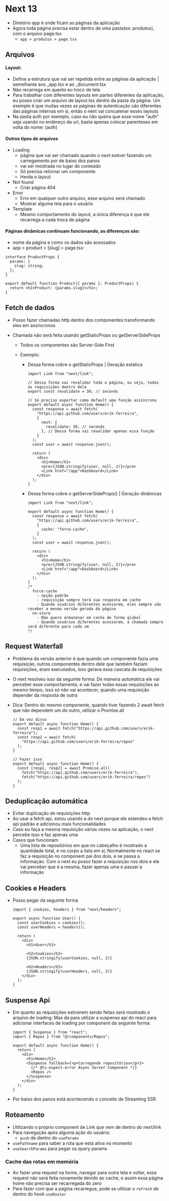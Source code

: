 # Next 13

- Diretório app é onde ficam as páginas da aplicação
- Agora toda página precisa estar dentro de uma pasta(ex: produtos), com o arquivo page.tsx
  - `app > produtos > page.tsx`

## Arquivos

#### Layout:

- Define a estrutura que vai ser repetida entre as páginas da aplicação | semelhante aos \_app.tsx e ao \_document.tsx
- Não recarrega em quanto eu troco de tela
- Para trabalhar com diferentes layouts em partes diferentes da aplicação, eu posso criar um arquivo de layout.tsx
  dentro da pasta da página. Um exemplo é que muitas vezes as páginas de autenticação são diferentes das páginas
  internas em si, então o next vai concatenar esses layouts
- Na pasta auth por exemplo, caso eu não queira que esse nome "auth" seja usando no endereço da url, basta apenas
  colocar parenteses em volta do nome: (auth)

#### Outros tipos de arquivos

- Loading
  - página que vai ser chamado quando o next estiver fazendo um carregamento por de baixo dos panos
  - vai ser mostrada no lugar do conteúdo
  - Só precisa retornar um componente
  - Herda o layout
- Not found
  - Criar página 404
- Error
  - Erro em qualquer outro arquivo, esse arquivo será chamado
  - Mostrar alguma tela para o usuário
- Template
  - Mesmo comportamento do layout, a única diferença é que ele recarrega a cada troca de página

#### Páginas dinâmicas continuam funcionando, as diferenças são:

- nome da página e como os dados são acessados
- app > product > [slug] > page.tsx:

```tsx
interface ProductProps {
  params: {
    slug: string;
  };
}

export default function Product({ params }: ProductProps) {
  return <h1>Product: {params.slug}</h1>;
}
```

## Fetch de dados

- Posso fazer chamadas http dentro dos componentes transformando eles em assíncronos
- Chamada não será feita usando getStaticProps ou getServerSideProps

  - Todos os componentes são Server-Side First
  - Exemplo:

    - Dessa forma cobre o getStaticProps | Geração estática

      ```tsx
      import Link from "next/link";

      // Dessa forma vai revalidar toda a página, ou seja, todas as requisições dentro dela
      export const revalidate = 30; // seconds

      // Só preciso exportar como default uma função assíncrona
      export default async function Home() {
        const response = await fetch(
          "https://api.github.com/users/erik-ferreira",
          {
            next: {
              revalidate: 30, // seconds
            }, // Dessa forma vai revalidar apenas essa função
          }
        );
        const user = await response.json();

        return (
          <div>
            <h1>Home</h1>
            <pre>{JSON.stringify(user, null, 2)}</pre>
            <Link href="/app">Dashboard</Link>
          </div>
        );
      }
      ```

    - Dessa forma cobre o getServerSideProps() | Geração dinâmicas

      ```tsx
      import Link from "next/link";

      export default async function Home() {
        const response = await fetch(
          "https://api.github.com/users/erik-ferreira",
          {
            cache: "force-cache",
          }
        );
        const user = await response.json();

        return (
          <div>
            <h1>Home</h1>
            <pre>{JSON.stringify(user, null, 2)}</pre>
            <Link href="/app">Dashboard</Link>
          </div>
        );
      }
      /*
        force-cache
          - opção padrão
          - requisição sempre terá sua resposta em cache
          - Quando usuários diferentes acessarem, eles sempre vão receber a mesma versão gerada da página
        no-store
          - Não quero armazenar em cache de forma global
          - Quando usuários diferentes acessarem, a chamada sempre será diferente para cada um
      */
      ```

## Request Waterfall

- Problema da versão anterior é que quando um componente fazia uma requisição, outros componentes dentro dele que também
  faziam requisições, eram executados, isso gerava essa cascata de requisições
- O next resolveu isso da seguinte forma: De maneira automática ele vai perceber esse comportamento, e vai fazer todas
  essas requisições ao mesmo tempo, isso só não vai acontecer, quando uma requisição depender da resposta de outra
- Dica: Dentro do mesmo componente, quando tiver fazendo 2 await fetch que não dependem um do outro, utilizar o Promise.all

  ```tsx
  // Em vez disso
  export default async function Home() {
    const resp1 = await fetch("https://api.github.com/users/erik-ferreira");
    const resp2 = await fetch(
      "https://api.github.com/users/erik-ferreira/repos"
    );
  }

  // Fazer isso
  export default async function Home() {
    const [resp1, resp2] = await Promise.all(
      fetch("https://api.github.com/users/erik-ferreira"),
      fetch("https://api.github.com/users/erik-ferreira/repos")
    );
  }
  ```

## Deduplicação automática

- Evitar duplicação de requisições http
- Ao usar a fetch api, estou usando a do next porque ele estendeu a fetch api padrão e adicionou mais funcionalidades
- Caso eu faça a mesma requisição várias vezes na aplicação, o next percebe isso e faz apenas uma
- Casos que funcionam
  - Uma lista de repositórios em que no cabeçalho é mostrado a quantidade total, e no corpo a lista em si; Normalmente
    no react se faz a requisição no component pai dos dois, e se passa a informação. Com o next eu posso fazer a
    requisição nos dois e ele vai perceber que é a mesma, fazer apenas uma e passar a informação

## Cookies e Headers

- Posso pegar da seguinte forma

  ```tsx
  import { cookies, headers } from "next/headers";

  export async function User() {
    const userCookies = cookies();
    const userHeaders = headers();

    return (
      <div>
        <h1>User</h1>

        <h2>Cookies</h2>
        {JSON.stringify(userCookies, null, 2)}

        <h2>Headers</h2>
        {JSON.stringify(userHeaders, null, 2)}
      </div>
    );
  }
  ```

## Suspense Api

- Em quanto as requisições estiverem sendo feitas será mostrado o arquivo de loading; Mas da para utilizar a suspense
  api do react para adicionar interfaces de loading por component da seguinte forma:

  ```tsx
  import { Suspense } from "react";
  import { Repos } from "@/components/Repos";

  export default async function Home() {
    return (
      <div>
        <h1>Home</h1>
        <Suspense fallback={<p>Carregando repositórios</p>}>
          {/* @ts-expect-error Async Server Component */}
          <Repos />
        </Suspense>
      </div>
    );
  }
  ```

- Por baixo dos panos está acontecendo o conceito de Streaming SSR

## Roteamento

- Utilizando o próprio component de Link que vem de dentro do next/link
- Para navegação após alguma ação do usuário:
  - `push` de dentro do `useParams`
- `usePathname` para saber a rota que esta ativa no momento
- `useSearchParams` para pegar os query params

### Cache das rotas em memória

- Ao fazer uma request na home, navegar para outra tela e voltar, essa request não será feita novamente devido ao cache,
  e assim essa página home não precisa ser recarregada do zero
- Para fazer com que a página recarregue, pode se utilizar o `refresh` de dentro do hook `useRouter`

<!-- 46:33 -->
